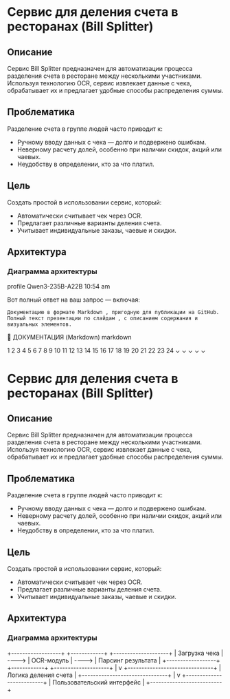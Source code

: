# Сервис для деления счета в ресторанах (Bill Splitter)

## Описание

Сервис Bill Splitter предназначен для автоматизации процесса разделения счета в ресторане между несколькими участниками. Используя технологию OCR, сервис извлекает данные с чека, обрабатывает их и предлагает удобные способы распределения суммы.

## Проблематика

Разделение счета в группе людей часто приводит к:
- Ручному вводу данных с чека — долго и подвержено ошибкам.
- Неверному расчету долей, особенно при наличии скидок, акций или чаевых.
- Неудобству в определении, кто за что платил.

## Цель

Создать простой в использовании сервис, который:
- Автоматически считывает чек через OCR.
- Предлагает различные варианты деления счета.
- Учитывает индивидуальные заказы, чаевые и скидки.

## Архитектура

### Диаграмма архитектуры



profile
Qwen3-235B-A22B 10:54 am

Вот полный ответ  на ваш запрос — включая: 

    Документацию в формате Markdown , пригодную для публикации на GitHub.
    Полный текст презентации по слайдам , с описанием содержания и визуальных элементов.
     

📄 ДОКУМЕНТАЦИЯ (Markdown) 
markdown
 
 
1
2
3
4
5
6
7
8
9
10
11
12
13
14
15
16
17
18
19
20
21
22
23
24
⌄
⌄
⌄
⌄
⌄
# Сервис для деления счета в ресторанах (Bill Splitter)

## Описание

Сервис Bill Splitter предназначен для автоматизации процесса разделения счета в ресторане между несколькими участниками. Используя технологию OCR, сервис извлекает данные с чека, обрабатывает их и предлагает удобные способы распределения суммы.

## Проблематика

Разделение счета в группе людей часто приводит к:
- Ручному вводу данных с чека — долго и подвержено ошибкам.
- Неверному расчету долей, особенно при наличии скидок, акций или чаевых.
- Неудобству в определении, кто за что платил.

## Цель

Создать простой в использовании сервис, который:
- Автоматически считывает чек через OCR.
- Предлагает различные варианты деления счета.
- Учитывает индивидуальные заказы, чаевые и скидки.

## Архитектура

### Диаграмма архитектуры

 
 

+------------------+       +------------+       +--------------------+
| Загрузка чека    | ----> | OCR-модуль | ----> | Парсинг результата |
+------------------+       +------------+       +--------------------+
                                                      |
                                                      v
                                        +-------------------------------+
                                        | Логика деления счета          |
                                        +-------------------------------+
                                                      |
                                                      v
                                         +--------------------------+
                                         | Пользовательский интерфейс |
                                         +--------------------------+
